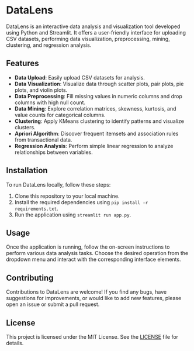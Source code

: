 # DataLens

DataLens is an interactive data analysis and visualization tool developed using Python and Streamlit. It offers a user-friendly interface for uploading CSV datasets, performing data visualization, preprocessing, mining, clustering, and regression analysis.

## Features

- **Data Upload**: Easily upload CSV datasets for analysis.
- **Data Visualization**: Visualize data through scatter plots, pair plots, pie plots, and violin plots.
- **Data Preprocessing**: Fill missing values in numeric columns and drop columns with high null count.
- **Data Mining**: Explore correlation matrices, skewness, kurtosis, and value counts for categorical columns.
- **Clustering**: Apply KMeans clustering to identify patterns and visualize clusters.
- **Apriori Algorithm**: Discover frequent itemsets and association rules from transactional data.
- **Regression Analysis**: Perform simple linear regression to analyze relationships between variables.

## Installation

To run DataLens locally, follow these steps:

1. Clone this repository to your local machine.
2. Install the required dependencies using `pip install -r requirements.txt`.
3. Run the application using `streamlit run app.py`.

## Usage

Once the application is running, follow the on-screen instructions to perform various data analysis tasks. Choose the desired operation from the dropdown menu and interact with the corresponding interface elements.

## Contributing

Contributions to DataLens are welcome! If you find any bugs, have suggestions for improvements, or would like to add new features, please open an issue or submit a pull request.

## License

This project is licensed under the MIT License. See the [LICENSE](LICENSE) file for details.
